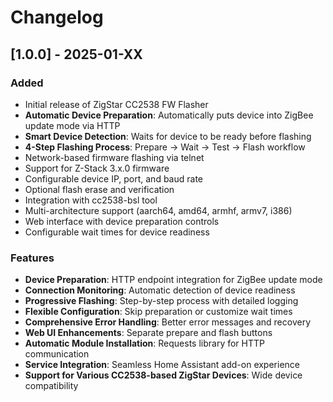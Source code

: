 # Changelog

## [1.0.0] - 2025-01-XX

### Added
- Initial release of ZigStar CC2538 FW Flasher
- **Automatic Device Preparation**: Automatically puts device into ZigBee update mode via HTTP
- **Smart Device Detection**: Waits for device to be ready before flashing
- **4-Step Flashing Process**: Prepare → Wait → Test → Flash workflow
- Network-based firmware flashing via telnet
- Support for Z-Stack 3.x.0 firmware
- Configurable device IP, port, and baud rate
- Optional flash erase and verification
- Integration with cc2538-bsl tool
- Multi-architecture support (aarch64, amd64, armhf, armv7, i386)
- Web interface with device preparation controls
- Configurable wait times for device readiness

### Features
- **Device Preparation**: HTTP endpoint integration for ZigBee update mode
- **Connection Monitoring**: Automatic detection of device readiness
- **Progressive Flashing**: Step-by-step process with detailed logging
- **Flexible Configuration**: Skip preparation or customize wait times
- **Comprehensive Error Handling**: Better error messages and recovery
- **Web UI Enhancements**: Separate prepare and flash buttons
- **Automatic Module Installation**: Requests library for HTTP communication
- **Service Integration**: Seamless Home Assistant add-on experience
- **Support for Various CC2538-based ZigStar Devices**: Wide device compatibility

